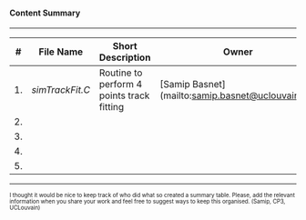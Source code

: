 #### Content Summary
------------------------------------------------------------------------------------------------------------------------------

| #   | File Name         | Short Description         | Owner       |
|-----|-------------------|---------------------------|-------------|
| 1.  |*simTrackFit.C*    |Routine to perform 4 points track fitting  | [Samip Basnet] (mailto:samip.basnet@uclouvain.be) |
| 2.  |                   |                                           |                                                   |
| 3.  |                   |                                           |                                                   |
| 4.  |                   |                                           |                                                   |
| 5.  |                   |                                           |                                                   |

------------------------------------------------------------------------------------------------------------------------------
<sub><sup> I thought it would be nice to keep track of who did what so created a summary table. Please, add the relevant information when you share your work and feel free to suggest ways to keep this organised. 
(Samip, CP3, UCLouvain)
 </sup></sub> 


